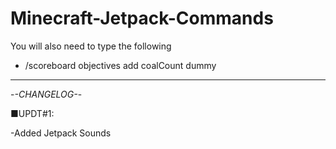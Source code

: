 # Minecraft-Jetpack-Commands
You will also need to type the following
- /scoreboard objectives add coalCount dummy
-----------------------------------------------------
-*-CHANGELOG-*-

■UPDT#1:

-Added Jetpack Sounds
